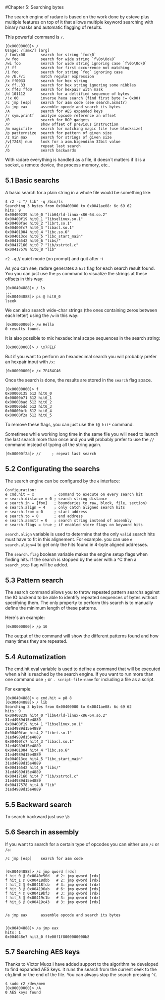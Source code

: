 #Chapter 5: Searching bytes

The search engine of radare is based on the work done by esteve plus multiple features on top of it that allows multiple keyword searching with binary masks and automatic flagging of results.

This powerful command is `/`.

    [0x00000000]> /
    Usage: /[amx/] [arg]
    / foo\x00       search for string `foo\0`
    /w foo          search for wide string `f\0o\0o\0`
    /wi foo         search for wide string ignoring case `f\0o\0o\0`
    /! ff           search for first occurrence not matching
    /i foo          search for string `foo` ignoring case
    /e /E.F/i       match regular expression
    /x ff0033       search for hex string
    /x ff..33       search for hex string ignoring some nibbles
    /x ff43 ffd0    search for hexpair with mask
    /d 101112       search for a deltified sequence of bytes
    /!x 00          inverse hexa search (find first byte != 0x00)
    /c jmp [esp]    search for asm code (see search.asmstr)
    /a jmp eax      assemble opcode and search its bytes
    /A              search for AES expanded keys
    /r sym.printf   analyze opcode reference an offset
    /R              search for ROP gadgets
    /P              show offset of previous instruction
    /m magicfile    search for matching magic file (use blocksize)
    /p patternsize  search for pattern of given size
    /z min max      search for strings of given size
    /v[?248] num    look for a asm.bigendian 32bit value
    //              repeat last search
    /b              search backwards


With radare everything is handled as a file, it doesn`t matters if it is a socket, a remote device, the process memory, etc..



## 5.1 Basic searchs

A basic search for a plain string in a whole file would be something like:

    $ r2 -c "/ lib" -q /bin/ls
    Searching 3 bytes from 0x00400000 to 0x0041ae08: 6c 69 62 
    hits: 9
    0x00400239 hit0_0 "lib64/ld-linux-x86-64.so.2"
    0x00400f19 hit0_1 "libselinux.so.1"
    0x00400fae hit0_2 "librt.so.1"
    0x00400fc7 hit0_3 "libacl.so.1"
    0x00401004 hit0_4 "libc.so.6"
    0x004013ce hit0_5 "libc_start_main"
    0x00416542 hit0_6 "libs/"
    0x00417160 hit0_7 "lib/xstrtol.c"
    0x00417578 hit0_8 "lib"

`r2 -q` // quiet mode (no prompt) and quit after -i

As you can see, radare generates a `hit` flag for each search result found. You you can just use the `ps` command to visualize the strings at these offsets in this way:

    [0x00404888]> / ls
    ...
    [0x00404888]> ps @ hit0_0
    lseek
    
We can also search wide-char strings (the ones containing zeros between each letter) using the `/w` in this way:

    [0x00000000]> /w Hello
    0 results found.
    
It is also possible to mix hexadecimal scape sequences in the search string:

    [0x00000000]> / \x7FELF
    
But if you want to perform an hexadecimal search you will probably prefer an hexpair input with `/x`:

    [0x00000000]> /x 7F454C46
    
Once the search is done, the results are stored in the `search` flag space.

    [0x00000000]> f
    0x00000135 512 hit0_0
    0x00000b71 512 hit0_1
    0x00000bad 512 hit0_2
    0x00000bdd 512 hit0_3
    0x00000bfb 512 hit0_4
    0x00000f2a 512 hit0_5
    
To remove these flags, you can just use the `f@-hit*` command.

Sometimes while working long time in the same file you will need to launch the last search more than once and you will probably prefer to use the `//` command instead of typing all the string again.

    [0x00000f2a]> //     ; repeat last search


## 5.2 Configurating the searchs

The search engine can be configured by the `e` interface:

    Configuration:
    e cmd.hit = x         ; command to execute on every search hit
    e search.distance = 0 ; search string distance
    e search.in = [foo]   ; boundaries to raw, block, file, section)
    e search.align = 4    ; only catch aligned search hits
    e search.from = 0     ; start address
    e search.to = 0       ; end address
    e search.asmstr = 0   ; search string instead of assembly
    e search.flags = true ; if enabled store flags on keyword hits

`search.align` variable is used to determine that the only `valid` search hits must have to fit in this alignement. For example. you can use `e search.align=4` to get only the hits found in 4-byte aligned addresses.

The `search.flag` boolean variable makes the engine setup flags when finding hits. If the search is stopped by the user with a ^C then a `search_stop` flag will be added.

## 5.3 Pattern search

The search command allows you to throw repeated pattern searchs against the IO backend to be able to identify repeated sequences of bytes without specifying them. The only property to perform this search is to manually define the minimum length of these patterns.

Here`s an example:

    [0x00000000]> /p 10
The output of the command will show the different patterns found and how many times they are repeated.

## 5.4 Automatization

The cmd.hit eval variable is used to define a command that will be executed when a hit is reached by the search engine. If you want to run more than one command use `;` or `. script-file-name` for including a file as a script.

For example:

    [0x00404888]> e cmd.hit = p8 8
    [0x00404888]> / lib
    Searching 3 bytes from 0x00400000 to 0x0041ae08: 6c 69 62 
    hits: 9
    0x00400239 hit4_0 "lib64/ld-linux-x86-64.so.2"
    31ed4989d15e4889
    0x00400f19 hit4_1 "libselinux.so.1"
    31ed4989d15e4889
    0x00400fae hit4_2 "librt.so.1"
    31ed4989d15e4889
    0x00400fc7 hit4_3 "libacl.so.1"
    31ed4989d15e4889
    0x00401004 hit4_4 "libc.so.6"
    31ed4989d15e4889
    0x004013ce hit4_5 "libc_start_main"
    31ed4989d15e4889
    0x00416542 hit4_6 "libs/"
    31ed4989d15e4889
    0x00417160 hit4_7 "lib/xstrtol.c"
    31ed4989d15e4889
    0x00417578 hit4_8 "lib"
    31ed4989d15e4889


## 5.5 Backward search

To search backward just use `\b`


## 5.6 Search in assembly

If you want to search for a certain type of opcodes you can either use `/c` or `/a`:

    /c jmp [esp]    search for asm code
    
    
    [0x00404888]> /c jmp qword [rdx]
    f hit_0 @ 0x0040e50d   # 2: jmp qword [rdx]
    f hit_1 @ 0x00418dbb   # 2: jmp qword [rdx]
    f hit_2 @ 0x00418fcb   # 3: jmp qword [rdx]
    f hit_3 @ 0x004196ab   # 6: jmp qword [rdx]
    f hit_4 @ 0x00419bf3   # 3: jmp qword [rdx]
    f hit_5 @ 0x00419c1b   # 3: jmp qword [rdx]
    f hit_6 @ 0x00419c43   # 3: jmp qword [rdx]
    
    
    /a jmp eax      assemble opcode and search its bytes
    
    
    [0x00404888]> /a jmp eax
    hits: 1
    0x004048e7 hit3_0 ffe00f1f8000000000b8



    
## 5.7 Searching AES keys
 
Thanks to Victor Mu<here be dragonz>oz i have added support to the algorithm he developed to find expanded AES keys. It runs the search from the current seek to the cfg.limit or the end of the file. You can always stop the search pressing `^C`.

    $ sudo r2 /dev/mem
    [0x00000000]> /A
    0 AES keys found

